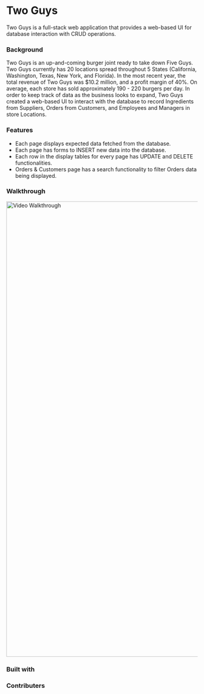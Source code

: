# Two Guys

Two Guys is a full-stack web application that provides a web-based UI for database interaction with CRUD operations.

### Background

Two Guys is an up-and-coming burger joint ready to take down Five Guys. Two Guys currently has 20 locations spread throughout 5 States (California, Washington, Texas, New York, and Florida). In the most recent year, the total revenue of Two Guys was $10.2 million, and a profit margin of 40%. On average, each store has sold approximately 190 - 220 burgers per day. In order to keep track of data as the business looks to expand, Two Guys created a web-based UI to interact with the database to record Ingredients from Suppliers, Orders from Customers, and Employees and Managers in store Locations.

### Features

- Each page displays expected data fetched from the database.
- Each page has forms to INSERT new data into the database.
- Each row in the display tables for every page has UPDATE and DELETE functionalities.
- Orders & Customers page has a search functionality to filter Orders data being displayed.

### Walkthrough

<img src='http://g.recordit.co/JBCngvzkCo.gif' title='Video Walkthrough' width='1200' alt='Video Walkthrough' />

### Built with


### Contributers


